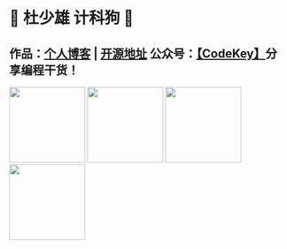 # 💚 杜少雄 计科狗 💜 

## 作品：<a href="https://www.shaoxiongdu.top" target="_blank">个人博客</a> | <a href="https://github.com/ShaoxiongDu/ShaoxiongDu_Blog" target="_blank">开源地址</a>  公众号：<a href="https://raw.githubusercontent.com/ShaoxiongDu/ShaoxiongDu/main/CodeKey.jpg">【CodeKey】</a>分享编程干货！ 


<img align="" height="137px" src="https://github-readme-stats.vercel.app/api?bg_color=0,EC6C6C,FFD479,FFFC79,73FA79&theme=graywhite&username=shaoxiongdu&hide_title=true&hide_border=true&show_icons=true&include_all_commits=true&line_height=21&locale=cn&hide=issues,contribs" />

<img align="" height="137px" src="https://github-readme-stats.vercel.app/api/top-langs/?username=shaoxiongdu&hide_title=true&hide_border=true&layout=compact&bg_color=0,73FA79,73FDFF,D783FF&theme=graywhite&locale=cn" />


<img align="" height="137px" src="https://github-readme-stats.vercel.app/api?&line_height=21&hide_rank=true&&hide=issues,contribs&custom_title=统计&username=shaoxiongdu&show_icons=true&locale=cn&cache_seconds=1800&include_all_commits=true" />


<img align="" height="137px" src="https://github-readme-stats.vercel.app/api/top-langs/?&layout=compact&custom_title=分析&username=shaoxiongdu&&locale=cn" />

